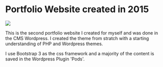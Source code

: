 # Portfolio Website created in 2015

![](https://db.tt/lgyQ8CXy)

This is the second portfolio website I created for myself and was done in the CMS Wordpress. I created the theme from stratch with a starting understanding of PHP and Wordpress themes.

I use Bootstrap 3 as the css framework and a majority of the content is saved in the Wordpress Plugin 'Pods'.
